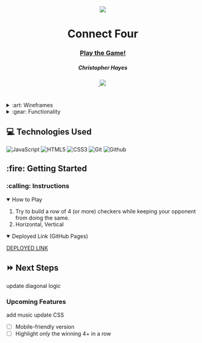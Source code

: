
<div align="center">
   <img src="https://i.imgur.com/JLDAqXv.jpg"/>
   <h1> Connect Four</h1>
   <h3><a href="https://devoperations2.github.io/Connect-Four/">Play the Game!</a></h3>
   <h5>Christopher Hayes</h5>                             
   <a href="[github page]" target="_blank">
      <img src=""/>
   </a>
   <a href="https://www.linkedin.com/in/christopher-hayes-59057b164/"><img src="https://img.shields.io/badge/LinkedIn-informational?style=flat&logo=LinkedIn"></a>
   </a> 
   <a href="" target="_blank">
      <img src="">
   </a>
</div>

<h1></h1>
<p></p>

<details>
<summary> :art: Wireframes</summary>

| Description | Screenshot |
|------------ | ------------|
| <h3 align="center">Game Wireframes</h3> | <img src="https://i.imgur.com/FFaaCX5.png" width="700"/> |
| <h3 align="center">Game pseudocode</h3> | <img src="https://i.imgur.com/49Wzz0K.png" width="700"/> |
</details>

<details>
<summary> :gear: Functionality</summary>

| Description | Screenshot |
|------------ | ------------|
| <h3 align="center">Starting Gameboard</h3> | <img src="https://i.imgur.com/a0CejnY.png" width="700"/> |
| <h3 align="center">Reds Win</h3> | <img src="https://i.imgur.com/7Bzopsf.png" width="700"/> |
| <h3 align="center">Blacks Win</h3> | <img src="https://i.imgur.com/sPCFb2N.png" width="700"/> |





</details>

## :computer: Technologies Used

![JavaScript](https://img.shields.io/badge/-JavaScript-333?style=flat&logo=javascript) 
![HTML5](https://img.shields.io/badge/-HTML5-333?style=flat&logo=html5)
![CSS3](https://img.shields.io/badge/-CSS-333?style=flat&logo=css3)
![Git](https://img.shields.io/badge/-Git-333?style=flat&logo=git)
![Github](https://img.shields.io/badge/-GitHub-333?style=flat&logo=github)

<h2> :fire: Getting Started </h2>

<h3> :calling: Instructions </h3>
<details open>
<summary>How to Play</summary>
<ol>
<li>Try to build a row of 4 (or more) checkers while keeping your opponent from doing the same.</li>
<li>Horizontal, Vertical </li>
</ol>
</details>

<details open>   
<summary>Deployed Link (GitHub Pages)</summary>
<p><a href="https://devoperations2.github.io/Connect-Four/">DEPLOYED LINK</a></p>
</details>

## :fast_forward: Next Steps   
update diagonal logic 

### Upcoming Features
add music
update CSS   
- [ ] Mobile-friendly version
- [ ] Highlight *only* the winning 4+ in a row
